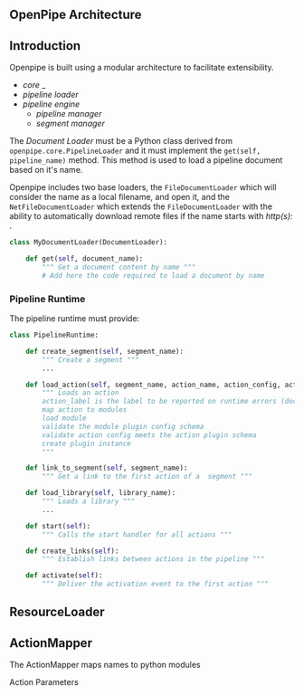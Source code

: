 ## OpenPipe Architecture

## Introduction
Openpipe is built using a modular architecture to facilitate extensibility.

- _core_
    _
- _pipeline loader_
- _pipeline engine_
    - _pipeline manager_
    - _segment manager_


The _Document Loader_ must be a Python class  derived from `openpipe.core.PipelineLoader` and it must implement the `get(self, pipeline_name)` method. This method is used to load a pipeline document based on it's name.

Openpipe includes two base loaders, the `FileDocumentLoader` which will consider the name as a local filename, and open it, and the `NetFileDocumentLoader` which extends the `FileDocumentLoader` with the ability to automatically download remote files if the name starts with _http(s):_ .

```python
class MyDocumentLoader(DocumentLoader):

    def get(self, document_name):
        """ Get a document content by name """
        # Add here the code required to load a document by name
```

### Pipeline Runtime
The pipeline runtime must provide:

```python
class PipelineRuntime:

    def create_segment(self, segment_name):
        """ Create a segment """
        ...

    def load_action(self, segment_name, action_name, action_config, action_label):
        """ Loads an action
        action_label is the label to be reported on runtime errors (document name / line number)
        map action to modules
        load module
        validate the module plugin config schema
        validate action config meets the action plugin schema
        create plugin instance
        """

    def link_to_segment(self, segment_name):
        """ Get a link to the first action of a  segment """

    def load_library(self, library_name):
        """ Loads a library """
        ...

    def start(self):
        """ Calls the start handler for all actions """

    def create_links(self):
        """ Establish links between actions in the pipeline """

    def activate(self):
        """ Deliver the activation event to the first action """

```


## ResourceLoader

## ActionMapper
The ActionMapper maps names to python modules

Action
    Parameters